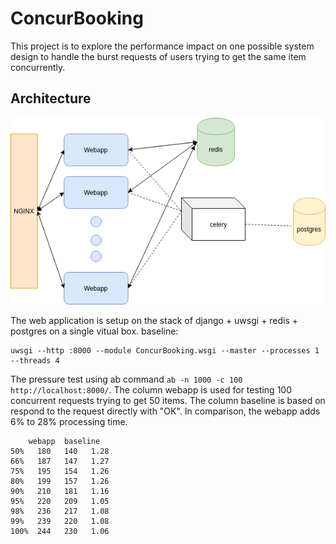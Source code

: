 # ConcurBooking

This project is to explore the performance impact on one possible system design to handle the burst requests of users trying to get the same item concurrently.

## Architecture
![architecture for this project](./architecture.png)

The web application is setup on the stack of django + uwsgi + redis + postgres on a single vitual box.
baseline:
```
uwsgi --http :8000 --module ConcurBooking.wsgi --master --processes 1 --threads 4
```
The pressure test using ab command ```ab -n 1000 -c 100 http://localhost:8000/```. The column webapp is used for testing 100 concurrent requests trying to get 50 items. The column baseline is based on respond to the request directly with "OK". In comparison, the webapp adds 6% to 28% processing time.
```
    webapp  baseline
50%   180   140	  1.28
66%   187   147	  1.27
75%   195	154	  1.26
80%   199	157	  1.26
90%   210	181	  1.16
95%   220	209	  1.05
98%   236	217	  1.08
99%   239	220	  1.08
100%  244   230	  1.06
```
